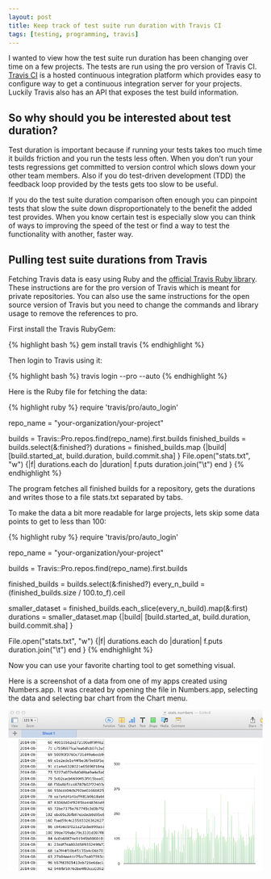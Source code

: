 ```yaml
---
layout: post
title: Keep track of test suite run duration with Travis CI
tags: [testing, programming, travis]
---
```


I wanted to view how the test suite run duration has been changing over time on a few projects. The tests are run using the pro version of Travis CI. [Travis CI](https://travis-ci.org/) is a hosted continuous integration platform which provides easy to configure way to get a continuous integration server for your projects. Luckily Travis also has an API that exposes the test build information.

## So why should you be interested about test duration?

Test duration is important because if running your tests takes too much time it builds friction and you run the tests less often. When you don't run your tests regressions get committed to version control which slows down your other team members. Also if you do test-driven development (TDD) the feedback loop provided by the tests gets too slow to be useful.

If you do the test suite duration comparison often enough you can pinpoint tests that slow the suite down disproportionately to the benefit the added test provides. When you know certain test is especially slow you can think of ways to improving the speed of the test or find a way to test the functionality with another, faster way.

## Pulling test suite durations from Travis

Fetching Travis data is easy using Ruby and the [official Travis Ruby library](https://github.com/travis-ci/travis.rb). These instructions are for the pro version of Travis which is meant for private repositories. You can also use the same instructions for the open source version of Travis but you need to change the commands and library usage to remove the references to pro.

First install the Travis RubyGem:

{% highlight bash %}
gem install travis
{% endhighlight %}

Then login to Travis using it:

{% highlight bash %}
travis login --pro --auto
{% endhighlight %}

Here is the Ruby file for fetching the data:

{% highlight ruby %}
require 'travis/pro/auto_login'

repo_name = "your-organization/your-project"

builds = Travis::Pro.repos.find(repo_name).first.builds
finished_builds = builds.select(&:finished?)
durations = finished_builds.map {|build|
  [build.started_at, build.duration, build.commit.sha]
}
File.open("stats.txt", "w") {|f|
  durations.each do |duration|
    f.puts duration.join("\t")
  end
}
{% endhighlight %}

The program fetches all finished builds for a repository, gets the durations and writes those to a file stats.txt separated by tabs.

To make the data a bit more readable for large projects, lets skip some data points to get to less than 100:

{% highlight ruby %}
require 'travis/pro/auto_login'

repo_name = "your-organization/your-project"

builds = Travis::Pro.repos.find(repo_name).first.builds

finished_builds = builds.select(&:finished?)
every_n_build = (finished_builds.size / 100.to_f).ceil

smaller_dataset = finished_builds.each_slice(every_n_build).map(&:first)
durations = smaller_dataset.map {|build|
  [build.started_at, build.duration, build.commit.sha]
}

File.open("stats.txt", "w") {|f|
  durations.each do |duration|
    f.puts duration.join("\t")
  end
}
{% endhighlight %}

Now you can use your favorite charting tool to get something visual.

Here is a screenshot of a data from one of my apps created using Numbers.app. It was created by opening the file in Numbers.app, selecting the data and selecting bar chart from the Chart menu.

[![Travis CI build statistics](/images/2014/travis-ci-statistics.png)](/images/2014/travis-ci-statistics.png)
